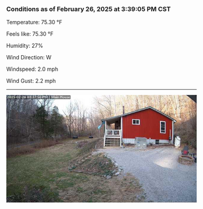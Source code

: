 ### Conditions as of February 26, 2025 at 3:39:05 PM CST 

Temperature: 75.30 &deg;F

Feels like: 75.30 &deg;F

Humidity: 27%

Wind Direction: W

Windspeed: 2.0 mph

Wind Gust: 2.2 mph

---

<img src="./images/latest.jpeg"/>


